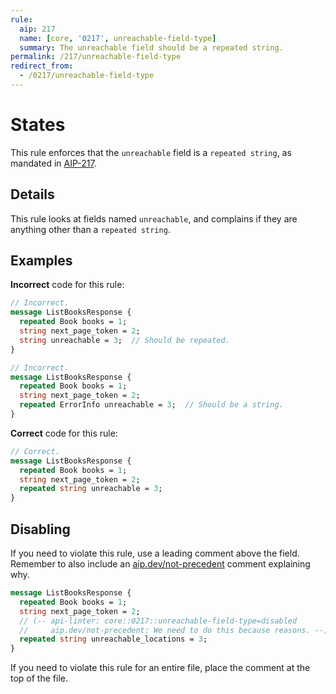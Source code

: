 ```yaml
---
rule:
  aip: 217
  name: [core, '0217', unreachable-field-type]
  summary: The unreachable field should be a repeated string.
permalink: /217/unreachable-field-type
redirect_from:
  - /0217/unreachable-field-type
---
```


# States

This rule enforces that the `unreachable` field is a `repeated string`, as
mandated in [AIP-217][].

## Details

This rule looks at fields named `unreachable`, and complains if they are
anything other than a `repeated string`.

## Examples

**Incorrect** code for this rule:

```proto
// Incorrect.
message ListBooksResponse {
  repeated Book books = 1;
  string next_page_token = 2;
  string unreachable = 3;  // Should be repeated.
}
```

```proto
// Incorrect.
message ListBooksResponse {
  repeated Book books = 1;
  string next_page_token = 2;
  repeated ErrorInfo unreachable = 3;  // Should be a string.
}
```

**Correct** code for this rule:

```proto
// Correct.
message ListBooksResponse {
  repeated Book books = 1;
  string next_page_token = 2;
  repeated string unreachable = 3;
}
```

## Disabling

If you need to violate this rule, use a leading comment above the field.
Remember to also include an [aip.dev/not-precedent][] comment explaining why.

```proto
message ListBooksResponse {
  repeated Book books = 1;
  string next_page_token = 2;
  // (-- api-linter: core::0217::unreachable-field-type=disabled
  //     aip.dev/not-precedent: We need to do this because reasons. --)
  repeated string unreachable_locations = 3;
}
```

If you need to violate this rule for an entire file, place the comment at the
top of the file.

[aip-217]: https://aip.dev/217
[aip.dev/not-precedent]: https://aip.dev/not-precedent
